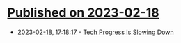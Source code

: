 # [Published on 2023-02-18](index.md)

* [2023-02-18, 17:18:17](https://news.ycombinator.com/item?id=34848694) - [Tech Progress Is Slowing Down](https://www.wsj.com/articles/tech-progress-is-slowing-down-b7fcaee0)
